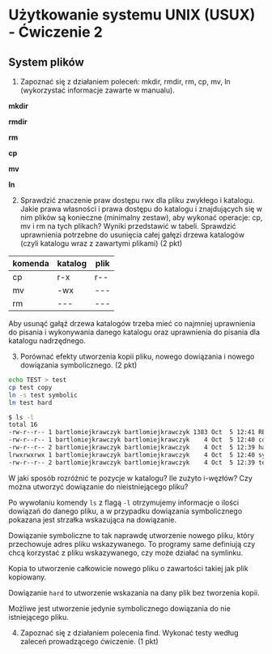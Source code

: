 # Użytkowanie systemu UNIX (USUX) - Ćwiczenie 2

## System plików

1. Zapoznać się z działaniem poleceń: mkdir, rmdir, rm, cp, mv, ln (wykorzystać informacje zawarte w manualu).

**mkdir**

**rmdir**

**rm**

**cp**

**mv**

**ln**

2. Sprawdzić znaczenie praw dostępu rwx dla pliku zwykłego i katalogu. Jakie prawa własności i prawa dostępu do katalogu i znajdujących się w nim plików są konieczne (minimalny zestaw), aby wykonać operacje: cp, mv i rm na tych plikach? Wyniki przedstawić w tabeli. Sprawdzić uprawnienia potrzebne do usunięcia całej gałęzi drzewa katalogów (czyli katalogu wraz z zawartymi plikami) (2 pkt)

komenda | katalog | plik
--------|---------|-----
cp      | r-x     | r--
mv      | -wx     | ---
rm      | ---     | ---

Aby usunąć gałąź drzewa katalogów trzeba mieć co najmniej uprawnienia do pisania i wykonywania danego katalogu oraz uprawnienia do pisania dla katalogu nadrzędnego.

3. Porównać efekty utworzenia kopii pliku, nowego dowiązania i nowego dowiązania symbolicznego. (2 pkt)

```sh
echo TEST > test
cp test copy
ln -s test symbolic
ln test hard
```

```sh
$ ls -l
total 16
-rw-r--r-- 1 bartlomiejkrawczyk bartlomiejkrawczyk 1383 Oct  5 12:41 README.md
-rw-r--r-- 1 bartlomiejkrawczyk bartlomiejkrawczyk    4 Oct  5 12:40 copy
-rw-r--r-- 2 bartlomiejkrawczyk bartlomiejkrawczyk    4 Oct  5 12:39 hard
lrwxrwxrwx 1 bartlomiejkrawczyk bartlomiejkrawczyk    4 Oct  5 12:40 symbolic -> test
-rw-r--r-- 2 bartlomiejkrawczyk bartlomiejkrawczyk    4 Oct  5 12:39 test
```

W jaki sposób rozróżnić te pozycje w katalogu? Ile zużyto i-węzłów? Czy można utworzyć dowiązanie do nieistniejącego pliku?

Po wywołaniu komendy `ls` z flagą `-l` otrzymujemy informacje o ilości dowiązań do danego pliku, a w przypadku dowiązania symbolicznego pokazana jest strzałka wskazująca na dowiązanie.

Dowiązanie symboliczne to tak naprawdę utworzenie nowego pliku, który przechowuje adres pliku wskazywanego. To programy same definiują czy chcą korzystać z pliku wskazywanego, czy może działać na symlinku.

Kopia to utworzenie całkowicie nowego pliku o zawartości takiej jak plik kopiowany.

Dowiązanie `hard` to utworzenie wskazania na dany plik bez tworzenia kopii. 

Możliwe jest utworzenie jedynie symbolicznego dowiązania do nie istniejącego pliku.

4. Zapoznać się z działaniem polecenia find. Wykonać testy według zaleceń prowadzącego ćwiczenie. (1 pkt)

